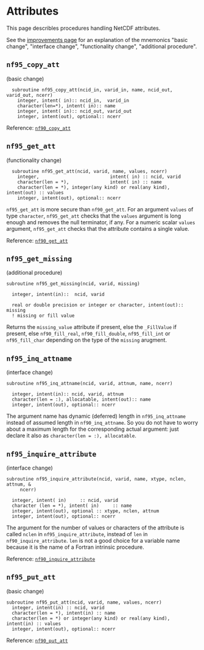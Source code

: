 # Attributes

This page describles procedures handling NetCDF attributes.

See the [improvements page](improvements.md) for an explanation of
the mnemonics "basic change", "interface change", "functionality
change", "additional procedure".

## `nf95_copy_att`

(basic change)

      subroutine nf95_copy_att(ncid_in, varid_in, name, ncid_out, varid_out, ncerr)
        integer, intent( in):: ncid_in,  varid_in
        character(len=*), intent( in):: name
        integer, intent( in):: ncid_out, varid_out
        integer, intent(out), optional:: ncerr

Reference:
[`nf90_copy_att`](https://docs.unidata.ucar.edu/netcdf-fortran/current/f90-attributes.html#f90-copy-attribute-from-one-netcdf-to-another-nf90_copy_att)

## `nf95_get_att`

(functionality change)

      subroutine nf95_get_att(ncid, varid, name, values, ncerr)
        integer,                          intent( in) :: ncid, varid
        character(len = *),               intent( in) :: name
        character(len = *), integer(any kind) or real(any kind), intent(out) :: values
        integer, intent(out), optional:: ncerr

`nf95_get_att` is more secure than `nf90_get_att`. For an argument
`values` of type `character`, `nf95_get_att` checks that the `values`
argument is long enough and removes the null terminator, if any. For a
numeric scalar `values` argument, `nf95_get_att` checks that the
attribute contains a single value.

Reference:
[`nf90_get_att`](https://docs.unidata.ucar.edu/netcdf-fortran/current/f90-attributes.html#f90-get-attributes-values-nf90_get_att)

## `nf95_get_missing`

(additional procedure)

```
subroutine nf95_get_missing(ncid, varid, missing)

  integer, intent(in)::  ncid, varid
  
  real or double precision or integer or character, intent(out):: missing
  ! missing or fill value
```

Returns the `missing_value` attribute if present, else the
`_FillValue` if present, else `nf90_fill_real`, `nf90_fill_double`,
`nf95_fill_int` or `nf95_fill_char` depending on the type of the
`missing` arugment.

## `nf95_inq_attname`

(interface change)

```
subroutine nf95_inq_attname(ncid, varid, attnum, name, ncerr)

  integer, intent(in):: ncid, varid, attnum
  character(len = :), allocatable, intent(out):: name
  integer, intent(out), optional:: ncerr
```

The argument name has dynamic (deferred) length in `nf95_inq_attname`
instead of assumed length in `nf90_inq_attname`. So you do not have to
worry about a maximum length for the corresponding actual argument:
just declare it also as `character(len = :), allocatable`.

## `nf95_inquire_attribute`

(interface change)

```
subroutine nf95_inquire_attribute(ncid, varid, name, xtype, nclen, attnum, &
     ncerr)

  integer, intent( in)     :: ncid, varid
  character (len = *), intent( in)     :: name
  integer, intent(out), optional :: xtype, nclen, attnum
  integer, intent(out), optional:: ncerr
```

The argument for the number of values or characters of the attribute is
called `nclen` in `nf95_inquire_attribute`, instead of `len` in
`nf90_inquire_attribute`. `len` is not a good choice for a variable name
because it is the name of a Fortran intrinsic procedure.

Reference:
[`nf90_inquire_attribute`](https://docs.unidata.ucar.edu/netcdf-fortran/current/f90-attributes.html#f90-get-information-about-an-attribute-nf90_inquire_attribute-and-nf90_inq_attname)

## `nf95_put_att`

(basic change)

```
subroutine nf95_put_att(ncid, varid, name, values, ncerr)
  integer, intent(in) :: ncid, varid
  character(len = *), intent(in) :: name
  character(len = *) or integer(any kind) or real(any kind), intent(in) :: values
  integer, intent(out), optional:: ncerr
```

Reference:
[`nf90_put_att`](https://docs.unidata.ucar.edu/netcdf-fortran/current/f90-attributes.html#f90-create-an-attribute-nf90_put_att)

